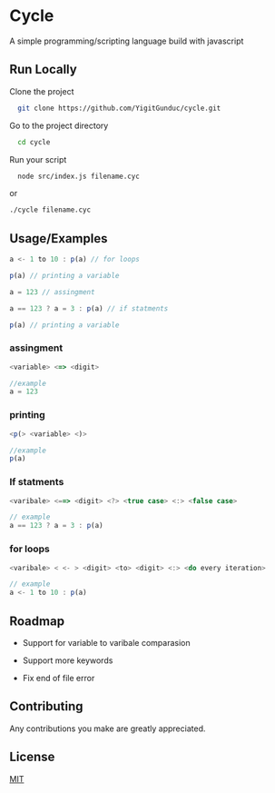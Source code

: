 
# Cycle

A simple programming/scripting language build with javascript


## Run Locally

Clone the project

```bash
  git clone https://github.com/YigitGunduc/cycle.git
```

Go to the project directory

```bash
  cd cycle
```

Run your script

```bash
  node src/index.js filename.cyc
```
or

```bash
./cycle filename.cyc
```

## Usage/Examples

```javascript
a <- 1 to 10 : p(a) // for loops

p(a) // printing a variable

a = 123 // assingment 

a == 123 ? a = 3 : p(a) // if statments

p(a) // printing a variable
```

### assingment
```javascript
<variable> <=> <digit>

//example
a = 123
```

### printing
```javascript
<p(> <variable> <)>

//example
p(a)
```

### If statments
```javascript
<varibale> <==> <digit> <?> <true case> <:> <false case>

// example
a == 123 ? a = 3 : p(a) 
```

### for loops
```javascript
<varibale> < <- > <digit> <to> <digit> <:> <do every iteration>

// example
a <- 1 to 10 : p(a) 
```
## Roadmap

- Support for variable to varibale comparasion

- Support more keywords

- Fix end of file error


## Contributing
Any contributions you make are greatly appreciated.

## License

[MIT](https://choosealicense.com/licenses/mit/)

